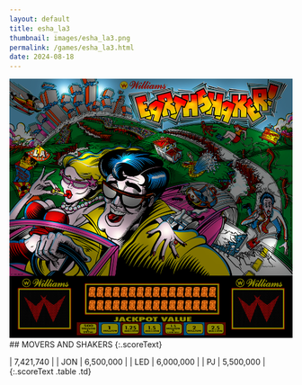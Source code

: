 ```yaml
---
layout: default
title: esha_la3
thumbnail: images/esha_la3.png
permalink: /games/esha_la3.html
date: 2024-08-18
---
```


<img src="../images/esha_la3.png" class="gameThumbnail img-fluid mx-auto align-middle">
## MOVERS AND SHAKERS
{:.scoreText}

| 7,421,740 | 
| JON | 6,500,000 | 
| LED | 6,000,000 | 
| PJ | 5,500,000 | 
{:.scoreText .table .td}
